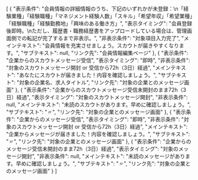 [
  {
    "表示条件": "会員情報の詳細情報のうち、下記のいずれかが未登録：\n「経験業種」「経験職種」「マネジメント経験人数」「スキル」「希望年収」「希望業種」「経験職種」「経験勤務地」「興味のある働き方」",
    "表示タイミング": "会員登録後即時。\nただし、履歴書・職務経歴書をアップロードしている場合は、管理画面側での転記が完了するまで非表示。",
    "非表示条件": "対象項目入力完了",
    "メインテキスト": "会員情報を充実させましょう。スカウトが届きやすくなります。",
    "サブテキスト": null,
    "リンク先": "会員情報編集ページ"
  },
  {
    "表示条件": "企業からのスカウトメッセージ受信",
    "表示タイミング": "即時",
    "非表示条件": "対象のスカウトメッセージ開封 or 受信から72h（3日）経過",
    "メインテキスト": "あなたにスカウトが届きました！内容を確認しましょう。",
    "サブテキスト": "対象の企業名、求人タイトル",
    "リンク先": "対象の企業とのメッセージ画面"
  },
  {
    "表示条件": "企業からのスカウトメッセージ受信未開封のまま72h（3日）経過",
    "表示タイミング": "対象のスカウトメッセージ開封",
    "非表示条件": null,
    "メインテキスト": "未読のスカウトがあります。早めに確認しましょう。",
    "サブテキスト": "〃",
    "リンク先": "対象の企業とのメッセージ画面"
  },
  {
    "表示条件": "企業からのメッセージ受信",
    "表示タイミング": "即時",
    "非表示条件": "対象のスカウトメッセージ開封 or 受信から72h（3日）経過",
    "メインテキスト": "企業からメッセージが届きました！内容を確認しましょう。",
    "サブテキスト": "〃",
    "リンク先": "対象の企業とのメッセージ画面"
  },
  {
    "表示条件": "企業からのメッセージ受信未開封のまま72h（3日）経過",
    "表示タイミング": "対象のメッセージ開封",
    "非表示条件": null,
    "メインテキスト": "未読のメッセージがあります。早めに確認しましょう。",
    "サブテキスト": "〃",
    "リンク先": "対象の企業とのメッセージ画面"
  }
]